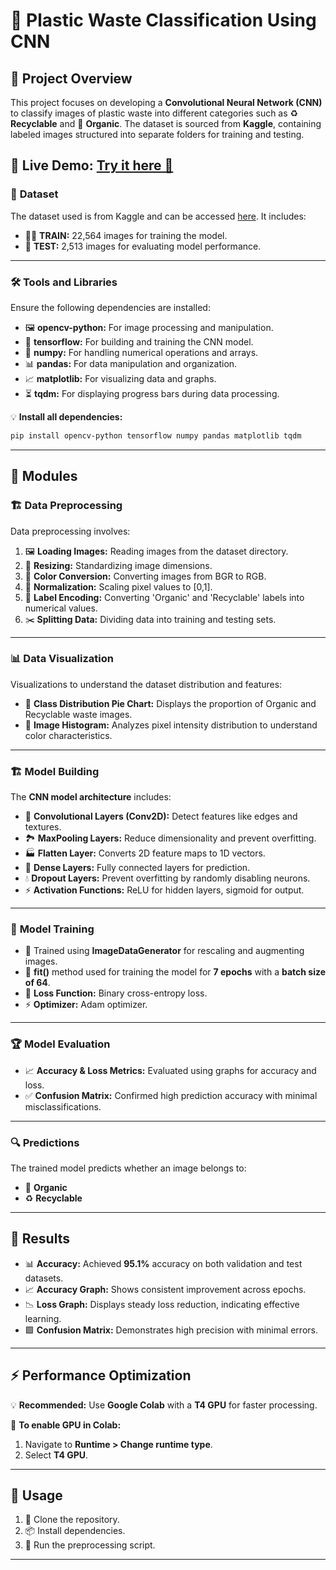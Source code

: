 

# 🌿 **Plastic Waste Classification Using CNN**  

## 🌟 **Project Overview**  
This project focuses on developing a **Convolutional Neural Network (CNN)** to classify images of plastic waste into different categories such as ♻️ **Recyclable** and 🌱 **Organic**. The dataset is sourced from **Kaggle**, containing labeled images structured into separate folders for training and testing.  

🔗 **Live Demo:** [Try it here 🚀](https://waste-classification-kk3cuwisywcyphylpgh9o2.streamlit.app/#77af9153)  
---

### 📂 **Dataset**  
The dataset used is from Kaggle and can be accessed [here](https://www.kaggle.com/datasets/techsash/waste-classification-data/data). It includes:  
- 🏋️‍♂️ **TRAIN:** 22,564 images for training the model.  
- 🧪 **TEST:** 2,513 images for evaluating model performance.  

---

### 🛠️ **Tools and Libraries**  
Ensure the following dependencies are installed:  
- 🖼️ **opencv-python:** For image processing and manipulation.  
- 🤖 **tensorflow:** For building and training the CNN model.  
- 🔢 **numpy:** For handling numerical operations and arrays.  
- 📊 **pandas:** For data manipulation and organization.  
- 📈 **matplotlib:** For visualizing data and graphs.  
- ⏳ **tqdm:** For displaying progress bars during data processing.  

💡 **Install all dependencies:**  
```bash
pip install opencv-python tensorflow numpy pandas matplotlib tqdm
```

---

## 🧩 **Modules**  

### 🏗️ **Data Preprocessing**  
Data preprocessing involves:  
1. 🖼️ **Loading Images:** Reading images from the dataset directory.  
2. 🔄 **Resizing:** Standardizing image dimensions.  
3. 🎨 **Color Conversion:** Converting images from BGR to RGB.  
4. 🌈 **Normalization:** Scaling pixel values to [0,1].  
5. 🔢 **Label Encoding:** Converting 'Organic' and 'Recyclable' labels into numerical values.  
6. ✂️ **Splitting Data:** Dividing data into training and testing sets.  

---

### 📊 **Data Visualization**  
Visualizations to understand the dataset distribution and features:  
- 🥧 **Class Distribution Pie Chart:** Displays the proportion of Organic and Recyclable waste images.  
- 🌄 **Image Histogram:** Analyzes pixel intensity distribution to understand color characteristics.  

---

### 🏗️ **Model Building**  
The **CNN model architecture** includes:  
- 🧱 **Convolutional Layers (Conv2D):** Detect features like edges and textures.  
- 🏞️ **MaxPooling Layers:** Reduce dimensionality and prevent overfitting.  
- 🏭 **Flatten Layer:** Converts 2D feature maps to 1D vectors.  
- 🧮 **Dense Layers:** Fully connected layers for prediction.  
- 💧 **Dropout Layers:** Prevent overfitting by randomly disabling neurons.  
- ⚡ **Activation Functions:** ReLU for hidden layers, sigmoid for output.  

---

### 🚀 **Model Training**  
- 🧪 Trained using **ImageDataGenerator** for rescaling and augmenting images.  
- 🏃 **fit()** method used for training the model for **7 epochs** with a **batch size of 64**.  
- 🧮 **Loss Function:** Binary cross-entropy loss.  
- ⚡ **Optimizer:** Adam optimizer.  

---

### 🏆 **Model Evaluation**  
- 📈 **Accuracy & Loss Metrics:** Evaluated using graphs for accuracy and loss.  
- ✅ **Confusion Matrix:** Confirmed high prediction accuracy with minimal misclassifications.  

---

### 🔍 **Predictions**  
The trained model predicts whether an image belongs to:  
- 🌱 **Organic**  
- ♻️ **Recyclable**  

---

## 🎯 **Results**  
- 📊 **Accuracy:** Achieved **95.1%** accuracy on both validation and test datasets.  
- 📈 **Accuracy Graph:** Shows consistent improvement across epochs.  
- 📉 **Loss Graph:** Displays steady loss reduction, indicating effective learning.  
- 🟩 **Confusion Matrix:** Demonstrates high precision with minimal errors.  

---

## ⚡ **Performance Optimization**  
💡 **Recommended:** Use **Google Colab** with a **T4 GPU** for faster processing.  

🔧 **To enable GPU in Colab:**  
1. Navigate to **Runtime > Change runtime type**.  
2. Select **T4 GPU**.  

---

## 🚀 **Usage**  
1. 🔗 Clone the repository.  
2. 📦 Install dependencies.  
3. 🏃 Run the preprocessing script.  

---


